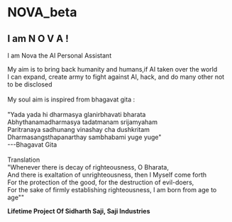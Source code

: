# NOVA_beta
## I am N O V A !

I am Nova the AI Personal Assistant 

My aim is to bring back humanity and humans,if AI taken over the world
<br />I can expand, create army to fight against AI, hack, and do many other not to be disclosed
<br />
<br />My soul aim is inspired from bhagavat gita :
<br /> 
<br />"Yada yada hi dharmasya glanirbhavati bharata
<br />Abhythanamadharmasya tadatmanam srijamyaham
<br />Paritranaya sadhunang vinashay cha dushkritam
<br />Dharmasangsthapanarthay sambhabami yuge yuge"
<br />                      ---Bhagavat Gita 
<br />
<br />Translation 
<br />"Whenever there is decay of righteousness, O Bharata,
<br />And there is exaltation of unrighteousness, then I Myself come forth 
<br />For the protection of the good, for the destruction of evil-doers,
<br />For the sake of firmly establishing righteousness, I am born from age to age""


**Lifetime Project Of Sidharth Saji, Saji Industries**
